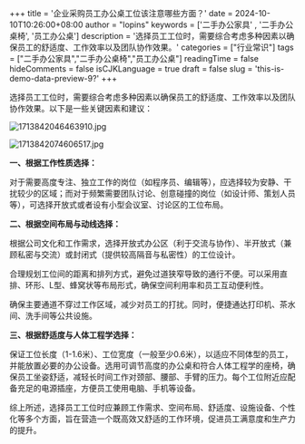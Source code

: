 +++
title = '企业采购员工办公桌工位该注意哪些方面？'
date = 2024-10-10T10:26:00+08:00
author = "lopins"
keywords = ['二手办公家具' , '二手办公桌椅', '员工办公桌']
description = '选择员工工位时，需要综合考虑多种因素以确保员工的舒适度、工作效率以及团队协作效果。'
categories = ["行业常识"]
tags = ["二手办公家具","二手办公桌椅","员工办公桌"]
readingTime = false
hideComments = false
isCJKLanguage = true
draft = false
slug = 'this-is-demo-data-preview-9?'
+++

选择员工工位时，需要综合考虑多种因素以确保员工的舒适度、工作效率以及团队协作效果。以下是一些关键因素和建议：

![1713842046463910.jpg](https://www.jdwy.cn/Upload/ueditor/image/20240423/1713842046463910.jpg)

![1713842074606517.jpg](https://www.jdwy.cn/Upload/ueditor/image/20240423/1713842074606517.jpg)

**一、根据工作性质选择：**

对于需要高度专注、独立工作的岗位（如程序员、编辑等），应选择较为安静、干扰较少的区域；而对于频繁需要团队讨论、创意碰撞的岗位（如设计师、策划人员等），可选择开放式或者设有小型会议室、讨论区的工位布局。

**二、根据空间布局与动线选择：**

根据公司文化和工作需求，选择开放式办公区（利于交流与协作）、半开放式（兼顾私密与交流）或封闭式（提供较高隔音与私密性）的工位设计。

合理规划工位间的距离和排列方式，避免过道狭窄导致的通行不便。可以采用直排、环形、L型、蜂窝状等布局形式，确保空间利用率和员工互动便利性。

确保主要通道不穿过工作区域，减少对员工的打扰。同时，便捷通达打印机、茶水间、洗手间等公共设施。

**三、根据舒适度与人体工程学选择：**

保证工位长度（1-1.6米）、工位宽度（一般至少0.6米），以适应不同体型的员工，并能放置必要的办公设备。选用可调节高度的办公桌和符合人体工程学的座椅，确保员工坐姿舒适，减轻长时间工作对颈部、腰部、手臂的压力。每个工位附近应配备充足的电源插座，方便员工使用电脑、手机等设备。

综上所述，选择员工工位时应兼顾工作需求、空间布局、舒适度、设施设备、个性化等多个方面，旨在营造一个既高效又舒适的工作环境，促进员工满意度和生产力的提升。